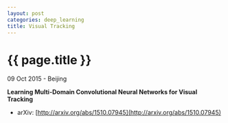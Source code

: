 ```yaml
---
layout: post
categories: deep_learning
title: Visual Tracking
---
```


{{ page.title }}
================

<p class="meta">09 Oct 2015 - Beijing</p>

**Learning Multi-Domain Convolutional Neural Networks for Visual Tracking**

- arXiv: [http://arxiv.org/abs/1510.07945](http://arxiv.org/abs/1510.07945)

